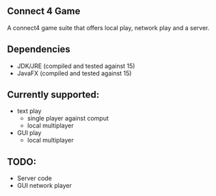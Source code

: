 Connect 4 Game
---------

A connect4 game suite that offers local play, network play and a server.

Dependencies
---------
- JDK/JRE (compiled and tested against 15)
- JavaFX (compiled and tested against 15)


Currently supported:
----------
- text play
    - single player against comput
    - local multiplayer
- GUI play
    - local multiplayer
    
TODO:
---------
- Server code
- GUI network player
